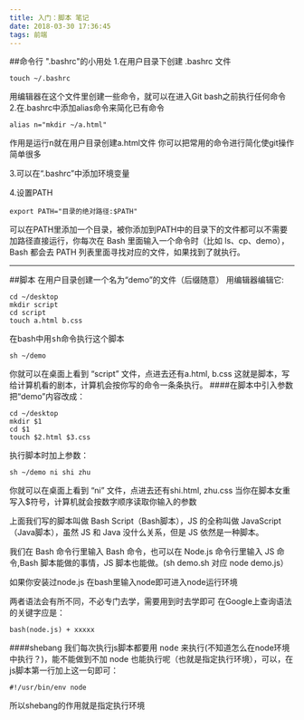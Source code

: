 ```yaml
---
title: 入门：脚本 笔记
date: 2018-03-30 17:36:45
tags: 前端
---
```


##命令行 ".bashrc"的小用处
1.在用户目录下创建 .bashrc 文件
     
    touch ~/.bashrc
用编辑器在这个文件里创建一些命令，就可以在进入Git bash之前执行任何命令
2.在.bashrc中添加alias命令来简化已有命令

    alias n="mkdir ~/a.html"
    
作用是运行<kbd>n</kbd>就在用户目录创建a.html文件
你可以把常用的命令进行简化使git操作简单很多

3.可以在“.bashrc”中添加环境变量


<!--more-->
4.设置PATH

    export PATH="目录的绝对路径:$PATH"
可以在PATH里添加一个目录，被你添加到PATH中的目录下的文件都可以不需要加路径直接运行，你每次在 Bash 里面输入一个命令时（比如 ls、cp、demo），Bash 都会去 PATH 列表里面寻找对应的文件，如果找到了就执行。

<hr>
##脚本
在用户目录创建一个名为“demo”的文件（后缀随意）
用编辑器编辑它:

    cd ~/desktop
    mkdir script
    cd script
    touch a.html b.css
在bash中用<kbd>sh</kbd>命令执行这个脚本

    sh ~/demo
你就可以在桌面上看到 “script” 文件，点进去还有a.html, b.css
这就是脚本，写给计算机看的剧本，计算机会按你写的命令一条条执行。
####在脚本中引入参数
把“demo”内容改成：

    cd ~/desktop
    mkdir $1
    cd $1
    touch $2.html $3.css

执行脚本时加上参数：

    sh ~/demo ni shi zhu
你就可以在桌面上看到 “ni” 文件，点进去还有shi.html,  zhu.css
当你在脚本女重写入$符号，计算机就会按数字顺序读取你输入的参数

上面我们写的脚本叫做 Bash Script（Bash脚本），JS 的全称叫做 JavaScript（Java脚本），虽然 JS 和 Java 没什么关系，但是 JS 依然是一种脚本。

我们在 Bash 命令行里输入 Bash 命令，也可以在 Node.js 命令行里输入 JS 命令,Bash 脚本能做的事情，JS 脚本也能做。(sh demo.sh 对应 node demo.js）

如果你安装过node.js 在bash里输入node即可进入node运行环境

两者语法会有所不同，不必专门去学，需要用到时去学即可
在Google上查询语法的关键字应是：

    bash(node.js) + xxxxx

####shebang
我们每次执行js脚本都要用 <kbd>node</kbd> 来执行(不知道怎么在node环境中执行？)，能不能做到不加 node 也能执行呢（也就是指定执行环境），可以，在 js脚本第一行加上这一句即可：

    #!/usr/bin/env node
所以shebang的作用就是指定执行环境







